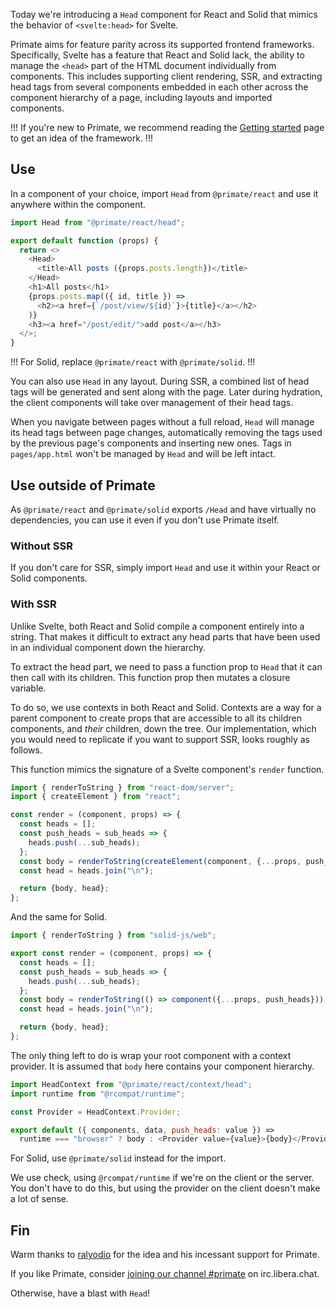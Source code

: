 Today we're introducing a `Head` component for React and Solid that mimics the
behavior of `<svelte:head>` for Svelte.

Primate aims for feature parity across its supported frontend frameworks.
Specifically, Svelte has a feature that React and Solid lack, the ability to
manage the `<head>` part of the HTML document individually from components.
This includes supporting client rendering, SSR, and extracting head tags from
several components embedded in each other across the component hierarchy of a
page, including layouts and imported components.

!!!
If you're new to Primate, we recommend reading the [Getting started] page to
get an idea of the framework.
!!!

## Use

In a component of your choice, import `Head` from `@primate/react` and
use it anywhere within the component.

```js caption=components/PostIndex.jsx
import Head from "@primate/react/head";

export default function (props) {
  return <>
    <Head>
      <title>All posts ({props.posts.length})</title>
    </Head>
    <h1>All posts</h1>
    {props.posts.map(({ id, title }) =>
      <h2><a href={`/post/view/${id}`}>{title}</a></h2>
    )}
    <h3><a href="/post/edit/">add post</a></h3>
  </>;
}
```

!!!
For Solid, replace `@primate/react` with `@primate/solid`.
!!!

You can also use `Head` in any layout. During SSR, a combined list of head
tags will be generated and sent along with the page. Later during hydration,
the client components will take over management of their head tags.

When you navigate between pages without a full reload, `Head` will manage its
head tags between page changes, automatically removing the tags used by the
previous page's components and inserting new ones. Tags in `pages/app.html`
won't be managed by `Head` and will be left intact.

## Use outside of Primate

As `@primate/react` and `@primate/solid` exports `/Head` and have virtually no
dependencies, you can use it even if you don't use Primate itself.

### Without SSR

If you don't care for SSR, simply import `Head` and use it within your React
or Solid components.

### With SSR

Unlike Svelte, both React and Solid compile a component entirely into a string.
That makes it difficult to extract any head parts that have been used in an
individual component down the hierarchy.

To extract the head part, we need to pass a function prop to `Head` that it can
then call with its children. This function prop then mutates a closure
variable.

To do so, we use contexts in both React and Solid. Contexts are a way for a
parent component to create props that are accessible to all its children
components, and *their* children, down the tree. Our implementation, which
you would need to replicate if you want to support SSR, looks roughly as
follows.

This function mimics the signature of a Svelte component's `render` function.

```js caption=server-render-react.js
import { renderToString } from "react-dom/server";
import { createElement } from "react";

const render = (component, props) => {
  const heads = [];
  const push_heads = sub_heads => {
    heads.push(...sub_heads);
  };
  const body = renderToString(createElement(component, {...props, push_heads}));
  const head = heads.join("\n");

  return {body, head};
};
```

And the same for Solid.

```js caption=server-render-solid.js
import { renderToString } from "solid-js/web";

export const render = (component, props) => {
  const heads = [];
  const push_heads = sub_heads => {
    heads.push(...sub_heads);
  };
  const body = renderToString(() => component({...props, push_heads}));
  const head = heads.join("\n");

  return {body, head};
};
```

The only thing left to do is wrap your root component with a context provider.
It is assumed that `body` here contains your component hierarchy.

```js caption=root-component-react.jsx
import HeadContext from "@primate/react/context/head";
import runtime from "@rcompat/runtime";

const Provider = HeadContext.Provider;

export default ({ components, data, push_heads: value }) =>
  runtime === "browser" ? body : <Provider value={value}>{body}</Provider>;
```

For Solid, use `@primate/solid` instead for the import.

We use check, using `@rcompat/runtime` if we're on the client or the server.
You don't have to do this, but using the provider on the client doesn't make a
lot of sense.

## Fin

Warm thanks to [ralyodio] for the idea and his incessant support for Primate.

If you like Primate, consider [joining our channel #primate][irc] on
irc.libera.chat.

Otherwise, have a blast with `Head`!

[Getting started]: /guide/getting-started
[irc]: https://web.libera.chat#primate
[ralyodio]: https://github.com/ralyodio
